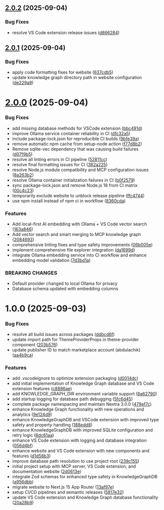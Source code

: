 ## [2.0.2](https://github.com/abdul-hamid-achik/dev-atlas/compare/v2.0.1...v2.0.2) (2025-09-04)


### Bug Fixes

* resolve VS Code extension release issues ([d866284](https://github.com/abdul-hamid-achik/dev-atlas/commit/d86628408ca2133a6d277bcf59036af3e197732a))

## [2.0.1](https://github.com/abdul-hamid-achik/dev-atlas/compare/v2.0.0...v2.0.1) (2025-09-04)


### Bug Fixes

* apply code formatting fixes for website ([637cdb5](https://github.com/abdul-hamid-achik/dev-atlas/commit/637cdb5aa39de415e8d604ba0435f5b15767d074))
* update knowledge graph directory path in website configuration ([de229a9](https://github.com/abdul-hamid-achik/dev-atlas/commit/de229a9ec80c57546c2181b75fdc96f228ea34e5))

# [2.0.0](https://github.com/abdul-hamid-achik/dev-atlas/compare/v1.0.0...v2.0.0) (2025-09-04)


### Bug Fixes

* add missing database methods for VSCode extension ([bbc491d](https://github.com/abdul-hamid-achik/dev-atlas/commit/bbc491db3e310503f0720e67fba7a90e6f72e023))
* improve Ollama service container reliability in CI ([dfc32a5](https://github.com/abdul-hamid-achik/dev-atlas/commit/dfc32a518930245300f2a4ff497256019f0dd291))
* include package-lock.json for reproducible CI builds ([9bfe39a](https://github.com/abdul-hamid-achik/dev-atlas/commit/9bfe39aa36736c9a2cd41a48e0ac53c5b4db67a7))
* remove automatic npm cache from setup-node action ([f77d8b2](https://github.com/abdul-hamid-achik/dev-atlas/commit/f77d8b25a3f37a0fa58cad668a2985bd59f1ac0c))
* Remove sqlite-vec dependency that was causing build failures ([d07f9b5](https://github.com/abdul-hamid-achik/dev-atlas/commit/d07f9b558d2f52e289c9e2a4dd00245b11a84711))
* resolve all linting errors in CI pipeline ([52811cc](https://github.com/abdul-hamid-achik/dev-atlas/commit/52811cce88d573e4898b7ce5f763ac8146d0b61a))
* resolve final formatting issues for CI ([382a225](https://github.com/abdul-hamid-achik/dev-atlas/commit/382a225c2eafaf568c804af8f0b5619a735848b3))
* resolve Node.js module compatibility and MCP configuration issues ([8a263b2](https://github.com/abdul-hamid-achik/dev-atlas/commit/8a263b25fcdd12d643eb7dc28a909e5ef88e9da2))
* resolve Ollama container initialization failures in CI ([b0f2579](https://github.com/abdul-hamid-achik/dev-atlas/commit/b0f2579544423a292f9c709007877c28bab0b913))
* sync package-lock.json and remove Node.js 18 from CI matrix ([00c4c23](https://github.com/abdul-hamid-achik/dev-atlas/commit/00c4c2366d4edbeaae5687841be82fb8385fb35d))
* temporarily exclude website to unblock release pipeline ([ffc4744](https://github.com/abdul-hamid-achik/dev-atlas/commit/ffc47444839622ffa8f73f919b34eb933e850ba2))
* use npm install instead of npm ci in workflow ([8360cda](https://github.com/abdul-hamid-achik/dev-atlas/commit/8360cdac9fd57ef9390ae7e6fe0949511f5bcb48))


### Features

* Add local-first AI embedding with Ollama + VS Code vector search ([163a846](https://github.com/abdul-hamid-achik/dev-atlas/commit/163a846f199cf067466c4d09abc2694cec716079))
* Add vector search and smart merging to MCP knowledge graph ([2084693](https://github.com/abdul-hamid-achik/dev-atlas/commit/208469389d5d570a325f0e1038fa4d75d9376989))
* comprehensive linting fixes and type safety improvements ([06b005e](https://github.com/abdul-hamid-achik/dev-atlas/commit/06b005ed4dab0b807f3f54a5c4f2657f9866d033))
* implement comprehensive file explorer integration ([da1699d](https://github.com/abdul-hamid-achik/dev-atlas/commit/da1699dd83e1d2b92349d1871f06e8ee8c3678a6))
* integrate Ollama embedding service into CI workflow and enhance embedding model validation ([7d3bd1a](https://github.com/abdul-hamid-achik/dev-atlas/commit/7d3bd1a65e226395a07b0dafecde93a573cb10f9))


### BREAKING CHANGES

* Default provider changed to local Ollama for privacy
* Database schema updated with embedding columns

# 1.0.0 (2025-09-03)


### Bug Fixes

* resolve all build issues across packages ([ddbcd6f](https://github.com/abdul-hamid-achik/dev-atlas/commit/ddbcd6fb42aca4328ef78313a3bee249773d9d72))
* update import path for ThemeProviderProps in theme-provider component ([203b576](https://github.com/abdul-hamid-achik/dev-atlas/commit/203b576cd2545f562cc65987e81660d05105271b))
* update publisher ID to match marketplace account (abdulachik) ([aa4b9ca](https://github.com/abdul-hamid-achik/dev-atlas/commit/aa4b9ca2a2e98c956438a8fdcfb839e94a2a4535))


### Features

* add .vscodeignore to optimize extension packaging ([d0014dc](https://github.com/abdul-hamid-achik/dev-atlas/commit/d0014dca8325114f0dccb76ff568e30861ab87a9))
* add initial implementation of Knowledge Graph database and VS Code extension features ([c8886ae](https://github.com/abdul-hamid-achik/dev-atlas/commit/c8886ae437d1c986451ba333597af73829c2ded2))
* add KNOWLEDGE_GRAPH_DIR environment variable support ([8a62790](https://github.com/abdul-hamid-achik/dev-atlas/commit/8a62790e51c74604d3b9c89d5932d6c801939490))
* add startup logging for database path debugging ([5fc6d45](https://github.com/abdul-hamid-achik/dev-atlas/commit/5fc6d45c76218d1c79a9e187884f1c11cf3b0f88))
* complete package namespacing and maintain Nextra 3.0.0 ([479ef7c](https://github.com/abdul-hamid-achik/dev-atlas/commit/479ef7c6d47b4200d1aed2d2388fbe403fa98177))
* enhance Knowledge Graph functionality with new operations and analytics ([9e124d9](https://github.com/abdul-hamid-achik/dev-atlas/commit/9e124d99229748303873f72a0b46af573fad0b15))
* enhance KnowledgeGraphDB and VSCode extension with improved type safety and property handling ([188edd8](https://github.com/abdul-hamid-achik/dev-atlas/commit/188edd86e98d42086a8130974ed8611c3cf70db6))
* enhance KnowledgeGraphDB with improved SQLite configuration and retry logic ([6dc61aa](https://github.com/abdul-hamid-achik/dev-atlas/commit/6dc61aa8e0a8711415bb79cfb1f47a1c836dd05b))
* enhance VS Code extension with logging and database integration ([056d4bf](https://github.com/abdul-hamid-achik/dev-atlas/commit/056d4bf2beb1f31a5cf6c7dbddadb328c1a44e04))
* enhance website and VS Code extension with new components and features ([d1d58b3](https://github.com/abdul-hamid-achik/dev-atlas/commit/d1d58b38cb6532b9ef39eb9d061d816dc98c5a96))
* improve database path resolution to use project root ([239c155](https://github.com/abdul-hamid-achik/dev-atlas/commit/239c155ae9f23dbf089c5d662a06b52fffc3bb32))
* initial project setup with MCP server, VS Code extension, and documentation website ([2d0613e](https://github.com/abdul-hamid-achik/dev-atlas/commit/2d0613e3cd0f4cf38dfd69e24fa529e8dd3dac0a))
* integrate Zod schemas for enhanced type safety in KnowledgeGraphDB ([a956dbb](https://github.com/abdul-hamid-achik/dev-atlas/commit/a956dbb809e1bd384ff2d876f34255b8ca3516b4))
* migrate website to Next.js 15 App Router ([13af97e](https://github.com/abdul-hamid-achik/dev-atlas/commit/13af97ece49c0d5a7ec85d0c2611579f00f8a71a))
* setup CI/CD pipelines and semantic releases ([5817e32](https://github.com/abdul-hamid-achik/dev-atlas/commit/5817e321b3a7002ce7dbc3550e168ec043728c8f))
* update VS Code extension and Knowledge Graph database functionality ([20a28b9](https://github.com/abdul-hamid-achik/dev-atlas/commit/20a28b9188c9aca8a08d14f8680b7b374d0c13e5))
